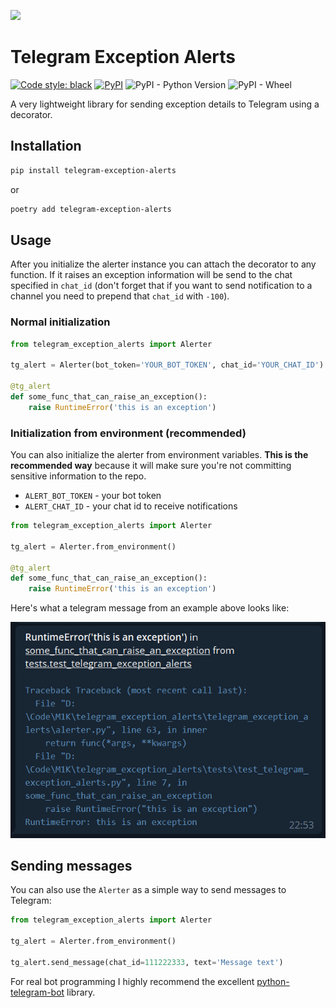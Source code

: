 ![](https://telegram.org/img/t_logo.svg?1)
# Telegram Exception Alerts
[![Code style: black](https://img.shields.io/badge/code%20style-black-000000.svg)](https://github.com/psf/black)
[![PyPI](https://img.shields.io/pypi/v/telegram-exception-alerts)](https://pypi.org/project/telegram-exception-alerts/)
![PyPI - Python Version](https://img.shields.io/pypi/pyversions/telegram-exception-alerts)
![PyPI - Wheel](https://img.shields.io/pypi/wheel/telegram-exception-alerts)

A very lightweight library for sending exception details to Telegram using a decorator.

## Installation

```bash
pip install telegram-exception-alerts
```
or
```bash
poetry add telegram-exception-alerts
```

## Usage

After you initialize the alerter instance you can attach the decorator to any function. If it 
raises an exception information will be send to the chat specified in `chat_id` (don't forget 
that if you want to send notification to a channel you need to prepend that `chat_id` with `-100`).

### Normal initialization

```python
from telegram_exception_alerts import Alerter

tg_alert = Alerter(bot_token='YOUR_BOT_TOKEN', chat_id='YOUR_CHAT_ID')

@tg_alert
def some_func_that_can_raise_an_exception():
    raise RuntimeError('this is an exception')
```

### Initialization from environment (recommended)

You can also initialize the alerter from environment variables. **This is the recommended way**
because it will make sure you're not committing sensitive information to the repo.

* `ALERT_BOT_TOKEN` - your bot token
* `ALERT_CHAT_ID` - your chat id to receive notifications

```python
from telegram_exception_alerts import Alerter

tg_alert = Alerter.from_environment()

@tg_alert
def some_func_that_can_raise_an_exception():
    raise RuntimeError('this is an exception')
```

Here's what a telegram message from an example above looks like:

![](./message_example.png)

## Sending messages
You can also use the `Alerter` as a simple way to send messages to Telegram:

```python
from telegram_exception_alerts import Alerter

tg_alert = Alerter.from_environment()

tg_alert.send_message(chat_id=111222333, text='Message text')
```

For real bot programming I highly recommend the excellent [python-telegram-bot](https://python-telegram-bot.org/) library.
